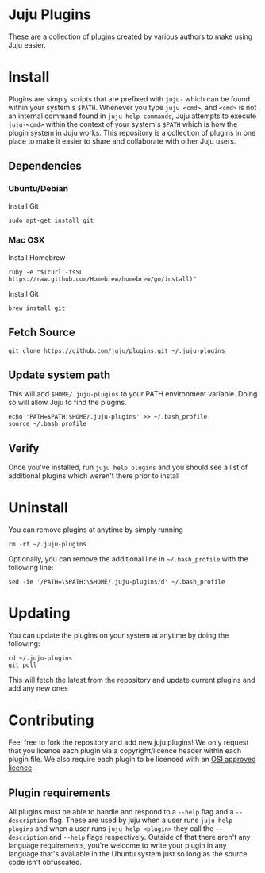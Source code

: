 # Juju Plugins

These are a collection of plugins created by various authors to make using Juju easier.


# Install

Plugins are simply scripts that are prefixed with `juju-` which can be found within your system's `$PATH`. Whenever you type `juju <cmd>`, and `<cmd>` is not an internal command found in `juju help commands`, Juju attempts to execute `juju-<cmd>` within the context of your system's `$PATH` which is how the plugin system in Juju works. This repository is a collection of plugins in one place to make it easier to share and collaborate with other Juju users.

## Dependencies

### Ubuntu/Debian

Install Git

```
sudo apt-get install git
```

### Mac OSX

Install Homebrew

```
ruby -e "$(curl -fsSL https://raw.github.com/Homebrew/homebrew/go/install)"
```

Install Git

```
brew install git
```

## Fetch Source

```
git clone https://github.com/juju/plugins.git ~/.juju-plugins
```

## Update system path

This will add `$HOME/.juju-plugins` to your PATH environment variable. Doing so will allow Juju to find the plugins.

```
echo 'PATH=$PATH:$HOME/.juju-plugins' >> ~/.bash_profile
source ~/.bash_profile
```

## Verify

Once you've installed, run `juju help plugins` and you should see a list of additional plugins which weren't there prior to install

# Uninstall

You can remove plugins at anytime by simply running

```
rm -rf ~/.juju-plugins
```

Optionally, you can remove the additional line in `~/.bash_profile` with the following line:

```
sed -ie '/PATH=\$PATH:\$HOME/.juju-plugins/d' ~/.bash_profile
```

# Updating

You can update the plugins on your system at anytime by doing the following:

```
cd ~/.juju-plugins
git pull
```

This will fetch the latest from the repository and update current plugins and add any new ones

# Contributing

Feel free to fork the repository and add new juju plugins! We only request that you licence each plugin via a copyright/licence header within each plugin file. We also require each plugin to be licenced with an [OSI approved licence](http://opensource.org/licenses).

## Plugin requirements

All plugins must be able to handle and respond to a `--help` flag and a `--description` flag. These are used by juju when a user runs `juju help plugins` and when a user runs `juju help <plugin>` they call the `--description` and `--help` flags respectively. Outside of that there aren't any language requirements, you're welcome to write your plugin in any language that's available in the Ubuntu system just so long as the source code isn't obfuscated.
